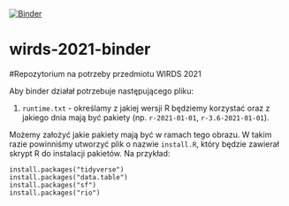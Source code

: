 [![Binder](https://mybinder.org/badge_logo.svg)](https://mybinder.org/v2/gh/Paulina1010/wirds-2021-binder/main?urlpath=rstudio)
# wirds-2021-binder
#Repozytorium na potrzeby przedmiotu WIRDS 2021

Aby binder działał potrzebuje następującego pliku:

1. `runtime.txt` - określamy z jakiej wersji R będziemy korzystać oraz z jakiego dnia mają być pakiety (np. `r-2021-01-01`, `r-3.6-2021-01-01`).

Możemy założyć jakie pakiety mają być w ramach tego obrazu. W takim razie powinniśmy utworzyć plik o nazwie `install.R`, który będzie zawierał skrypt R do instalacji pakietów. Na przykład:
```
install.packages("tidyverse")
install.packages("data.table")
install.packages("sf")
install.packages("rio")
```
